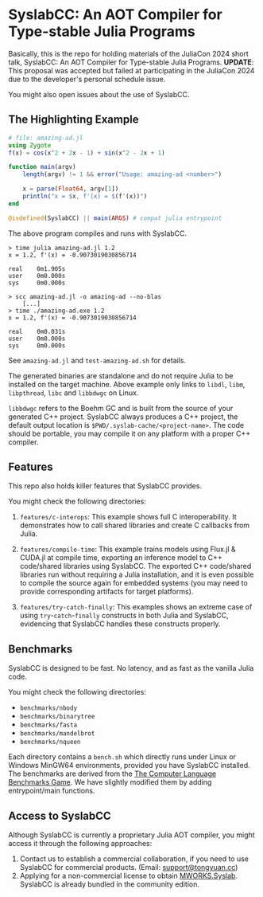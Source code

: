# SyslabCC: An AOT Compiler for Type-stable Julia Programs

Basically, this is the repo for holding materials of the JuliaCon 2024 short talk, SyslabCC: An AOT Compiler for Type-stable Julia Programs.
**UPDATE**: This proposal was accepted but failed at participating in the JuliaCon 2024 due to the developer's personal schedule issue.

You might also open issues about the use of SyslabCC.

## The Highlighting Example

```julia
# file: amazing-ad.jl
using Zygote
f(x) = cos(x^2 + 2x - 1) + sin(x^2 - 2x + 1)

function main(argv)
    length(argv) != 1 && error("Usage: amazing-ad <number>")

    x = parse(Float64, argv[1])
    println("x = $x, f'(x) = $(f'(x))")
end

@isdefined(SyslabCC) || main(ARGS) # compat julia entrypoint
```

The above program compiles and runs with SyslabCC.

```shell
> time julia amazing-ad.jl 1.2
x = 1.2, f'(x) = -0.9073019030856714

real    0m1.905s
user    0m0.000s
sys     0m0.000s

> scc amazing-ad.jl -o amazing-ad --no-blas
    [...]
> time ./amazing-ad.exe 1.2
x = 1.2, f'(x) = -0.9073019030856714

real    0m0.031s
user    0m0.000s
sys     0m0.000s
```

See `amazing-ad.jl` and `test-amazing-ad.sh` for details.

The generated binaries are standalone and do not require Julia to be installed on the target machine. Above example only links to `libdl`, `libm`, `libpthread`, `libc` and `libbdwgc` on Linux.

`libbdwgc` refers to the Boehm GC and is built from the source of your generated C++ project. SyslabCC always produces a C++ project, the default output location is `$PWD/.syslab-cache/<project-name>`. The code should be portable, you may compile it on any platform with a proper C++ compiler.

## Features

This repo also holds killer features that SyslabCC provides.

You might check the following directories:
1. `features/c-interops`: This example shows full C interoperability. It demonstrates how to call shared libraries and create C callbacks from Julia.

2. `features/compile-time`: This example trains models using Flux.jl & CUDA.jl at compile time, exporting an inference model to C++ code/shared libraries using SyslabCC. The exported C++ code/shared libraries run without requiring a Julia installation, and it is even possible to compile the source again for embedded systems (you may need to provide corresponding artifacts for target platforms).

3. `features/try-catch-finally`: This examples shows an extreme case of using `try`-`catch`-`finally` constructs in both Julia and SyslabCC, evidencing that SyslabCC handles these constructs properly.


## Benchmarks

SyslabCC is designed to be fast. No latency, and as fast as the vanilla Julia code.

You might check the following directories:

- `benchmarks/nbody`
- `benchmarks/binarytree`
- `benchmarks/fasta`
- `benchmarks/mandelbrot`
- `benchmarks/nqueen`

Each directory contains a `bench.sh` which directly runs under Linux or Windows MinGW64 environments, provided you have SyslabCC installed. The benchmarks are derived from the [The Computer Language Benchmarks Game](https://benchmarksgame-team.pages.debian.net/benchmarksgame/). We have slightly modified them by adding entrypoint/main functions.

## Access to SyslabCC

Although SyslabCC is currently a proprietary Julia AOT compiler, you might access it through the following approaches:

1. Contact us to establish a commercial collaboration, if you need to use SyslabCC for commercial products. (Email: support@tongyuan.cc)
2. Applying for a non-commercial license to obtain [MWORKS.Syslab](https://www.tongyuan.cc/release/syslab). SyslabCC is already bundled in the community edition.
